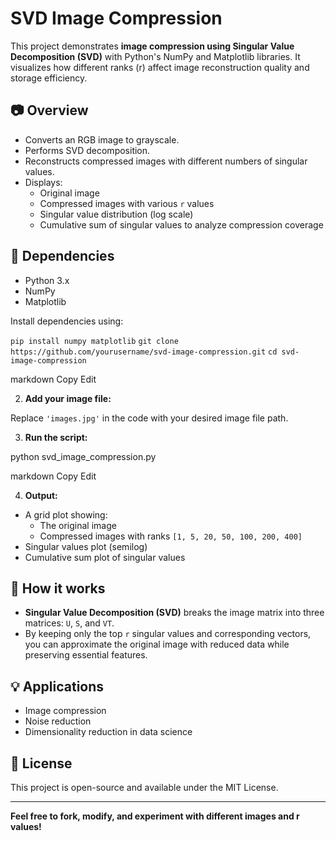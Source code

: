 # SVD Image Compression

This project demonstrates **image compression using Singular Value Decomposition (SVD)** with Python's NumPy and Matplotlib libraries. It visualizes how different ranks (r) affect image reconstruction quality and storage efficiency.

## 📷 Overview

- Converts an RGB image to grayscale.
- Performs SVD decomposition.
- Reconstructs compressed images with different numbers of singular values.
- Displays:
  - Original image
  - Compressed images with various `r` values
  - Singular value distribution (log scale)
  - Cumulative sum of singular values to analyze compression coverage

## 📝 Dependencies

- Python 3.x
- NumPy
- Matplotlib

Install dependencies using:

`pip install numpy matplotlib`
`git clone https://github.com/yourusername/svd-image-compression.git`
`cd svd-image-compression`

markdown
Copy
Edit

2. **Add your image file:**

Replace `'images.jpg'` in the code with your desired image file path.

3. **Run the script:**

python svd_image_compression.py

markdown
Copy
Edit

4. **Output:**

- A grid plot showing:
  - The original image
  - Compressed images with ranks `[1, 5, 20, 50, 100, 200, 400]`
- Singular values plot (semilog)
- Cumulative sum plot of singular values

## 🤔 How it works

- **Singular Value Decomposition (SVD)** breaks the image matrix into three matrices: `U`, `S`, and `VT`.
- By keeping only the top `r` singular values and corresponding vectors, you can approximate the original image with reduced data while preserving essential features.

## 💡 Applications

- Image compression
- Noise reduction
- Dimensionality reduction in data science

## 📝 License

This project is open-source and available under the MIT License.

---

**Feel free to fork, modify, and experiment with different images and r values!**

